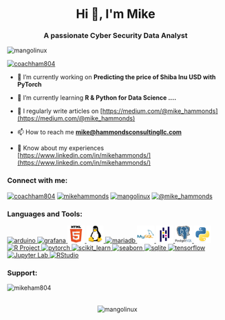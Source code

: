 <h1 align="center">Hi 👋, I'm Mike</h1>
<h3 align="center">A passionate Cyber Security Data Analyst</h3>

<p align="left"> <img src="https://komarev.com/ghpvc/?username=mangolinux&label=Profile%20views&color=0e75b6&style=flat" alt="mangolinux" /> </p>

<p align="left"> <a href="https://twitter.com/coachham804" target="blank"><img src="https://img.shields.io/twitter/follow/coachham804?logo=twitter&style=for-the-badge" alt="coachham804" /></a> </p>

- 🔭 I’m currently working on **Predicting the price of Shiba Inu USD with PyTorch**

- 🌱 I’m currently learning **R & Python for Data Science ....**

- 📝 I regularly write articles on [https://medium.com/@mike_hammonds](https://medium.com/@mike_hammonds)

- 📫 How to reach me **mike@hammondsconsultingllc.com**

- 📄 Know about my experiences [https://www.linkedin.com/in/mikehammonds/](https://www.linkedin.com/in/mikehammonds/)

<h3 align="left">Connect with me:</h3>
<p align="left">
<a href="https://twitter.com/coachham804" target="blank"><img align="center" src="https://raw.githubusercontent.com/rahuldkjain/github-profile-readme-generator/master/src/images/icons/Social/twitter.svg" alt="coachham804" height="30" width="40" /></a>
<a href="https://linkedin.com/in/mikehammonds" target="blank"><img align="center" src="https://raw.githubusercontent.com/rahuldkjain/github-profile-readme-generator/master/src/images/icons/Social/linked-in-alt.svg" alt="mikehammonds" height="30" width="40" /></a>
<a href="https://kaggle.com/mangolinux" target="blank"><img align="center" src="https://raw.githubusercontent.com/rahuldkjain/github-profile-readme-generator/master/src/images/icons/Social/kaggle.svg" alt="mangolinux" height="30" width="40" /></a>
<a href="https://medium.com/@mike_hammonds" target="blank"><img align="center" src="https://raw.githubusercontent.com/rahuldkjain/github-profile-readme-generator/master/src/images/icons/Social/medium.svg" alt="@mike_hammonds" height="30" width="40" /></a>
</p>

<h3 align="left">Languages and Tools:</h3>
<p align="left"> <a href="https://www.arduino.cc/" target="_blank" rel="noreferrer"> <img src="https://cdn.worldvectorlogo.com/logos/arduino-1.svg" alt="arduino" width="40" height="40"/> </a> <a href="https://grafana.com" target="_blank" rel="noreferrer"> <img src="https://www.vectorlogo.zone/logos/grafana/grafana-icon.svg" alt="grafana" width="40" height="40"/> </a> <a href="https://www.w3.org/html/" target="_blank" rel="noreferrer"> <img src="https://raw.githubusercontent.com/devicons/devicon/master/icons/html5/html5-original-wordmark.svg" alt="html5" width="40" height="40"/> </a> <a href="https://www.linux.org/" target="_blank" rel="noreferrer"> <img src="https://raw.githubusercontent.com/devicons/devicon/master/icons/linux/linux-original.svg" alt="linux" width="40" height="40"/> </a> <a href="https://mariadb.org/" target="_blank" rel="noreferrer"> <img src="https://www.vectorlogo.zone/logos/mariadb/mariadb-icon.svg" alt="mariadb" width="40" height="40"/> </a> <a href="https://www.mysql.com/" target="_blank" rel="noreferrer"> <img src="https://raw.githubusercontent.com/devicons/devicon/master/icons/mysql/mysql-original-wordmark.svg" alt="mysql" width="40" height="40"/> </a> <a href="https://pandas.pydata.org/" target="_blank" rel="noreferrer"> <img src="https://raw.githubusercontent.com/devicons/devicon/2ae2a900d2f041da66e950e4d48052658d850630/icons/pandas/pandas-original.svg" alt="pandas" width="40" height="40"/> </a> <a href="https://www.postgresql.org" target="_blank" rel="noreferrer"> <img src="https://raw.githubusercontent.com/devicons/devicon/master/icons/postgresql/postgresql-original-wordmark.svg" alt="postgresql" width="40" height="40"/> </a> <a href="https://www.python.org" target="_blank" rel="noreferrer"> <img src="https://raw.githubusercontent.com/devicons/devicon/master/icons/python/python-original.svg" alt="python" width="40" height="40"/> </a> 
  <a href="https://www.r-project.org" target="_blank" rel="noreferrer"> <img src="https://cdn.jsdelivr.net/gh/devicons/devicon/icons/r/r-original.svg" alt="R Project" width="40" height="40"/> </a>
<a href="https://pytorch.org/" target="_blank" rel="noreferrer"> <img src="https://www.vectorlogo.zone/logos/pytorch/pytorch-icon.svg" alt="pytorch" width="40" height="40"/> </a> <a href="https://scikit-learn.org/" target="_blank" rel="noreferrer"> <img src="https://upload.wikimedia.org/wikipedia/commons/0/05/Scikit_learn_logo_small.svg" alt="scikit_learn" width="40" height="40"/> </a> <a href="https://seaborn.pydata.org/" target="_blank" rel="noreferrer"> <img src="https://seaborn.pydata.org/_images/logo-mark-lightbg.svg" alt="seaborn" width="40" height="40"/> </a> <a href="https://www.sqlite.org/" target="_blank" rel="noreferrer"> <img src="https://www.vectorlogo.zone/logos/sqlite/sqlite-icon.svg" alt="sqlite" width="40" height="40"/> </a> <a href="https://www.tensorflow.org" target="_blank" rel="noreferrer"> <img src="https://www.vectorlogo.zone/logos/tensorflow/tensorflow-icon.svg" alt="tensorflow" width="40" height="40"/> </a> <a href="https://jupyter.org" target="_blank" rel="noreferrer"> <img src="https://cdn.jsdelivr.net/gh/devicons/devicon/icons/jupyter/jupyter-original-wordmark.svg" alt="Jupyter Lab" width="40" height="40"/> </a>         
<a href="https://posit.co" target="_blank" rel="noreferrer"> <img src="https://cdn.jsdelivr.net/gh/devicons/devicon/icons/rstudio/rstudio-original.svg" alt="RStudio" width="40" height="40" /> </a>

</p>

<h3 align="left">Support:</h3>
<p><a href="https://www.buymeacoffee.com/mikeham804"> <img align="left" src="https://cdn.buymeacoffee.com/buttons/v2/default-yellow.png" height="50" width="210" alt="mikeham804" /></a></p><br><br>

<p><img align="center" src="https://github-readme-stats.vercel.app/api/top-langs?username=mangolinux&show_icons=true&locale=en&layout=compact" alt="mangolinux" /></p>
